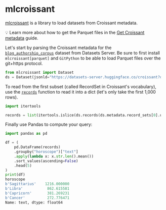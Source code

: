 # mlcroissant

[mlcroissant](https://github.com/mlcommons/croissant/tree/main/python/mlcroissant) is a library to load datasets from Croissant metadata.

<Tip>

💡 Learn more about how to get the Parquet files in the [Get Croissant metadata](croissant) guide.

</Tip>

Let's start by parsing the Croissant metadata for the [`blog_authorship_corpus`](https://huggingface.co/datasets/blog_authorship_corpus) dataset from Datasets Server. Be sure to first install `mlcroissant[parquet]` and `GitPython` to be able to load Parquet files over the git+https protocol.

```py
from mlcroissant import Dataset
ds = Dataset(jsonld="https://datasets-server.huggingface.co/croissant?dataset=blog_authorship_corpus")
```

To read from the first subset (called RecordSet in Croissant's vocabulary), use the [`records`](https://github.com/mlcommons/croissant/blob/cd64e12c733cf8bf48f2f85c951c1c67b1c94f5a/python/mlcroissant/mlcroissant/_src/datasets.py#L86) function to read it into a dict (let's only take the first 1,000 rows).

```py
import itertools

records = list(itertools.islice(ds.records(ds.metadata.record_sets[0].uid), 1000))
```

Finally use Pandas to compute your query:

```py
import pandas as pd

df = (
    pd.DataFrame(records)
    .groupby("horoscope")["text"]
    .apply(lambda x: x.str.len().mean())
    .sort_values(ascending=False)
    .head(5)
)
print(df)
horoscope
b'Sagittarius'    1216.000000
b'Libra'           862.615581
b'Capricorn'       381.269231
b'Cancer'          272.776471
Name: text, dtype: float64
```
